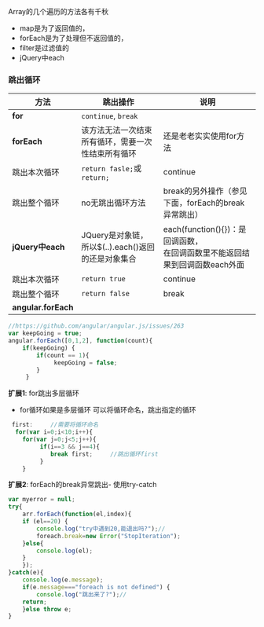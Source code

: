 Array的几个遍历的方法各有千秋

- map是为了返回值的，
- forEach是为了处理但不返回值的，
- filter是过滤值的
- jQuery中each

### 跳出循环

方法| 跳出操作|说明
---------|----------|---------
 **for**| `continue`, `break`|
 **forEach** |该方法无法一次结束所有循环，需要一次性结束所有循环|还是老老实实使用for方法
   跳出本次循环 |`return fasle;`或`return;` | continue
   跳出整个循环|no无跳出循环方法 |break的另外操作（参见下面，forEach的break异常跳出）
 **jQuery中each**|JQuery是对象链，所以$(..).each()返回的还是对象集合|each(function(){})：是回调函数，<br>在回调函数里不能返回结果到回调函数each外面
   跳出本次循环|`return true`|continue
   跳出整个循环|`return false`|break
 **angular.forEach**| |

```javascript
//https://github.com/angular/angular.js/issues/263
var keepGoing = true;
angular.forEach([0,1,2], function(count){
    if(keepGoing) {
        if(count == 1){
             keepGoing = false;
        }
     }
```

**扩展1**: for跳出多层循环

- for循环如果是多层循环 可以将循环命名，跳出指定的循环

```javascript
 first:     //需要将循环命名
  for(var i=0;i<10;i++){
    for(var j=0;j<5;j++){
         if(i==3 && j==4){
            break first;     //跳出循环first
         }
    }
```

**扩展2**: forEach的break异常跳出- 使用try-catch

```javascript
var myerror = null;
try{
    arr.forEach(function(el,index){
    if (el==20) {
        console.log("try中遇到20,能退出吗?");//
        foreach.break=new Error("StopIteration");
    }else{
        console.log(el);
    }
    });
}catch(e){
    console.log(e.message);
    if(e.message==="foreach is not defined") {
        console.log("跳出来了?");//
    return;
    }else throw e;
}
```
